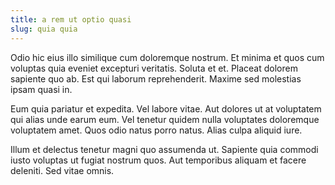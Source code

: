 ```yaml
---
title: a rem ut optio quasi
slug: quia quia
---
```


Odio hic eius illo similique cum doloremque nostrum. Et minima et quos cum voluptas quia eveniet excepturi veritatis. Soluta et et. Placeat dolorem sapiente quo ab. Est qui laborum reprehenderit. Maxime sed molestias ipsam quasi in.

Eum quia pariatur et expedita. Vel labore vitae. Aut dolores ut at voluptatem qui alias unde earum eum. Vel tenetur quidem nulla voluptates doloremque voluptatem amet. Quos odio natus porro natus. Alias culpa aliquid iure.

Illum et delectus tenetur magni quo assumenda ut. Sapiente quia commodi iusto voluptas ut fugiat nostrum quos. Aut temporibus aliquam et facere deleniti. Sed vitae omnis.

